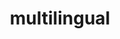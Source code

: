 ---
facebook: https://facebook.com/multilingualmagazine
instagram: https://instagram.com/multilingualmedia
linkedin: https://linkedin.com/company/132134
logohandle: multilingual
sort: multilingual
title: multilingual
twitter: https://x.com/multilingualmag
website: https://multilingual.com/
youtube: https://youtube.com/c/MultiLingualTV
---